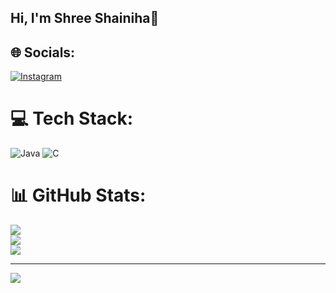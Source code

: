 ## Hi, I'm Shree Shainiha👋

## 🌐 Socials:
[![Instagram](https://img.shields.io/badge/Instagram-%23E4405F.svg?logo=Instagram&logoColor=white)](https://instagram.com/shree.shainiha_js07) 

# 💻 Tech Stack:
![Java](https://img.shields.io/badge/java-%23ED8B00.svg?style=for-the-badge&logo=openjdk&logoColor=white)
![C](https://img.shields.io/badge/c-%2300599C.svg?style=for-the-badge&logo=c&logoColor=white)

# 📊 GitHub Stats:
![](https://github-readme-stats.vercel.app/api?username=shreeshainiha-js&theme=dark&hide_border=false&include_all_commits=false&count_private=false)<br/>
![](https://github-readme-streak-stats.herokuapp.com/?user=shreeshainiha-js&theme=dark&hide_border=false)<br/>
![](https://github-readme-stats.vercel.app/api/top-langs/?username=shreeshainiha-js&theme=dark&hide_border=false&include_all_commits=false&count_private=false&layout=compact)

---
[![](https://visitcount.itsvg.in/api?id=shreeshainiha-js&icon=0&color=0)](https://visitcount.itsvg.in)

<!-- Proudly created with GPRM ( https://gprm.itsvg.in ) -->
